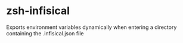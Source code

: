 # zsh-infisical
Exports environment variables dynamically when entering a directory containing the .infisical.json file
